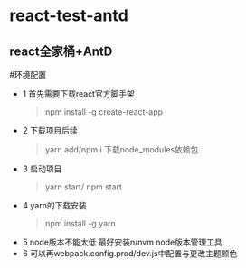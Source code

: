 # react-test-antd
react全家桶+AntD
------------------------------------------
#环境配置
* 1 首先需要下载react官方脚手架 
  > npm install -g create-react-app
* 2 下载项目后续
  > yarn add/npm i 下载node_modules依赖包
* 3 启动项目
  > yarn start/ npm start
* 4 yarn的下载安装
  > npm install -g yarn 
* 5 node版本不能太低 最好安装n/nvm node版本管理工具
* 6 可以再webpack.config.prod/dev.js中配置与更改主题颜色
